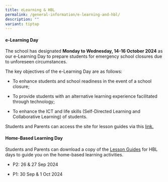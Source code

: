 ```yaml
---
title: eLearning & HBL
permalink: /general-information/e-learning-and-hbl/
description: ""
variant: tiptap
---
```

<h4><strong>e-Learning Day</strong></h4>
<p>The school has designated <strong>Monday to Wednesday, 14-16 October 2024</strong> as
our e-Learning Day to prepare students for emergency school closures due
to unforeseen circumstances.</p>
<p>The key objectives of the e-Learning Day are as follows:</p>
<ul data-tight="true" class="tight">
<li>
<p>To enhance students and school readiness in the event of a school closure;</p>
</li>
<li>
<p>To provide students with an alternative learning experience facilitated
through technology;</p>
</li>
<li>
<p>To enhance the ICT and life skills (Self-Directed Learning and Collaborative
Learning) of students.</p>
</li>
</ul>
<p>Students and Parents can access the site for lesson guides via this
<a href="https://sites.google.com/moe.edu.sg/fgps-elearning?usp=sharing" rel="noopener noreferrer nofollow" target="_blank">link.</a>
</p>
<h4><strong>Home-Based Learning Day</strong></h4>
<p>Students and Parents can download a copy of the <a href="https://sites.google.com/moe.edu.sg/fgps-hbl/home" rel="noopener nofollow" target="_blank">Lesson Guides</a> for
HBL days to guide you on the home-based learning activities.</p>
<ul>
<li>
<p>P2: 26 &amp; 27 Sep 2024</p>
</li>
<li>
<p>P1: 30 Sep &amp; 1 Oct 2024</p>
</li>
</ul>
<p></p>
<p></p>